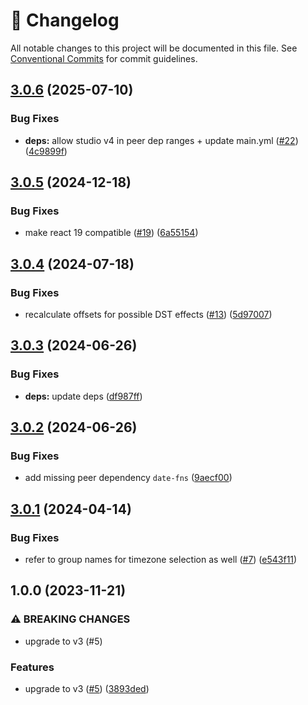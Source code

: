 <!-- markdownlint-disable --><!-- textlint-disable -->

# 📓 Changelog

All notable changes to this project will be documented in this file. See
[Conventional Commits](https://conventionalcommits.org) for commit guidelines.

## [3.0.6](https://github.com/sanity-io/rich-date-input/compare/v3.0.5...v3.0.6) (2025-07-10)

### Bug Fixes

- **deps:** allow studio v4 in peer dep ranges + update main.yml ([#22](https://github.com/sanity-io/rich-date-input/issues/22)) ([4c9899f](https://github.com/sanity-io/rich-date-input/commit/4c9899fa19946670552a24b5c1e3963c11ed78c4))

## [3.0.5](https://github.com/sanity-io/rich-date-input/compare/v3.0.4...v3.0.5) (2024-12-18)

### Bug Fixes

- make react 19 compatible ([#19](https://github.com/sanity-io/rich-date-input/issues/19)) ([6a55154](https://github.com/sanity-io/rich-date-input/commit/6a551547b79977be1570d2b639f6fbd68f018222))

## [3.0.4](https://github.com/sanity-io/rich-date-input/compare/v3.0.3...v3.0.4) (2024-07-18)

### Bug Fixes

- recalculate offsets for possible DST effects ([#13](https://github.com/sanity-io/rich-date-input/issues/13)) ([5d97007](https://github.com/sanity-io/rich-date-input/commit/5d97007f0ab5efa129c7b9ca916e80bee10d91fe))

## [3.0.3](https://github.com/sanity-io/rich-date-input/compare/v3.0.2...v3.0.3) (2024-06-26)

### Bug Fixes

- **deps:** update deps ([df987ff](https://github.com/sanity-io/rich-date-input/commit/df987ffd8c8eba590782bae6151a229c7868a317))

## [3.0.2](https://github.com/sanity-io/rich-date-input/compare/v3.0.1...v3.0.2) (2024-06-26)

### Bug Fixes

- add missing peer dependency `date-fns` ([9aecf00](https://github.com/sanity-io/rich-date-input/commit/9aecf00400ff26d2e114e824a8248d4eea5fb9a8))

## [3.0.1](https://github.com/sanity-io/rich-date-input/compare/v3.0.0...v3.0.1) (2024-04-14)

### Bug Fixes

- refer to group names for timezone selection as well ([#7](https://github.com/sanity-io/rich-date-input/issues/7)) ([e543f11](https://github.com/sanity-io/rich-date-input/commit/e543f1138703d547b6a56aaf2f4a5e7ad4ffa326))

## 1.0.0 (2023-11-21)

### ⚠ BREAKING CHANGES

- upgrade to v3 (#5)

### Features

- upgrade to v3 ([#5](https://github.com/sanity-io/rich-date-input/issues/5)) ([3893ded](https://github.com/sanity-io/rich-date-input/commit/3893dedf3de4d84312320202e318efcd0a2d4959))
